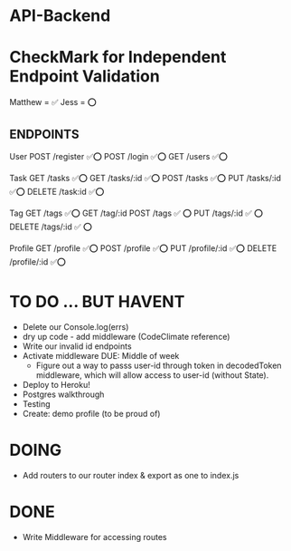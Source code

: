 # API-Backend

# CheckMark for Independent Endpoint Validation

Matthew = ✅
Jess = ⭕

## ENDPOINTS

User
POST /register ✅⭕
POST /login ✅⭕
GET /users ✅⭕

Task
GET /tasks ✅⭕
GET /tasks/:id ✅⭕
POST /tasks ✅⭕
PUT /tasks/:id ✅⭕
DELETE /task:id ✅⭕

Tag
GET /tags ✅⭕
GET /tag/:id
POST /tags ✅ ⭕
PUT /tags/:id ✅ ⭕
DELETE /tags/:id ✅ ⭕

Profile
GET /profile ✅⭕
POST /profile ✅⭕
PUT /profile/:id ✅⭕
DELETE /profile/:id ✅⭕

# TO DO ... BUT HAVENT

- Delete our Console.log(errs)
- dry up code - add middleware (CodeClimate reference)
- Write our invalid id endpoints
- Activate middleware DUE: Middle of week
  - Figure out a way to passs user-id through token in decodedToken middleware, which will allow access to user-id (without State).
- Deploy to Heroku!
- Postgres walkthrough
- Testing
- Create: demo profile (to be proud of)

# DOING

- Add routers to our router index & export as one to index.js

# DONE

- Write Middleware for accessing routes
